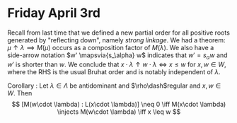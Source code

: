 # Friday April 3rd

Recall from last time that we defined a new partial order for all positive roots generated by "reflecting down", namely *strong linkage*.
We had a theorem: $\mu \uparrow \lambda \implies M(\mu)$ occurs as a composition factor of $M(\lambda)$.
We also have a side-arrow notation $w' \mapsvia{s_\alpha} w$ indicates that $w' = s_\alpha w$ and $w'$ is shorter than $w$.
We conclude that $x\cdot \lambda \uparrow w\cdot \lambda \iff x\leq w$ for $x, w\in W$, where the RHS is the usual Bruhat order and is notably independent of $\lambda$.

Corollary
:   Let $\lambda \in \Lambda$ be antidominant and $\rho\dash$regular and $x, w\in W$.
    Then
    $$
    [M(w\cdot \lambda) : L(x\cdot \lambda)] \neq 0 \iff M(x\cdot \lambda) \injects M(w\cdot \lambda) \iff x \leq w
    $$
